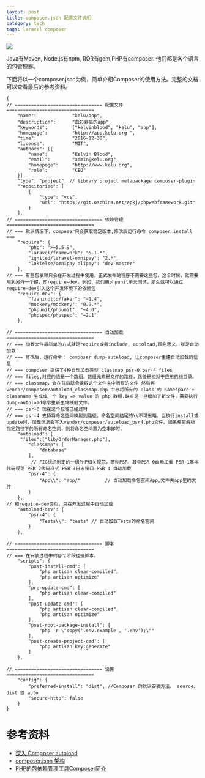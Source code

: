 ```yaml
---
layout: post
title: composer.json 配置文件说明
category: tech
tags: laravel composer
---
```


![](https://cdn.kelu.org/blog/tags/composer.jpg)

Java有Maven, Node.js有npm, ROR有gem,PHP有composer. 他们都是各个语言的包管理器。

下面将以一个composer.json为例，简单介绍Composer的使用方法。完整的文档可以查看最后的参考资料。

    {
    // ================================ 配置文件 ================================
        "name":             "kelu/app",
        "description":      "血衫非弧的app",
        "keywords":         ["kelvinblood", "kelu", "app"],
        "homepage":         "http://app.kelu.org ",
        "time":             "2016-12-30",
        "license":          "MIT",
        "authors": [{
            "name":         "Kelvin Blood",
            "email":        "admin@kelu.org",
            "homepage":     "http://www.kelu.org",
            "role":         "CEO"
        }],
        "type": "project", // library project metapackage composer-plugin
        "repositories": [
            {
                "type": "vcs",
                "url": "https://git.oschina.net/apkj/phpwebframework.git"
            }
        ],
    // ================================ 依赖管理 ================================
    // === 默认情况下，composer只会获取稳定版本,修改后运行命令 composer install ===
        "require": {
            "php": ">=5.5.9",
            "laravel/framework": "5.1.*",
            "ignited/laravel-omnipay": "2.*",
            "lokielse/omnipay-alipay": "dev-master"
        },
    // === 有些包依赖只会在开发过程中使用，正式发布的程序不需要这些包，这个时候，就需要用到另外一个键，即require-dev。例如，我们用phpunit单元测试，那么就可以通过require-dev引入这个开发环境下的依赖包
        "require-dev": {
            "fzaninotto/faker": "~1.4",
            "mockery/mockery": "0.9.*",
            "phpunit/phpunit": "~4.0",
            "phpspec/phpspec": "~2.1"
        },
        
    // ================================ 自动加载 ================================
    // === 加载文件最简单的方式就是require或者include, autoload,顾名思义，就是自动加载. 
    // === 修改后，运行命令： composer dump-autoload, 让composer重建自动加载的信息
    // === composer 提供了4种自动加载类型 classmap psr-0 psr-4 files 
    // === files,对应的值是一个数组，数组元素是文件的路径，路径是相对于应用的根目录。
    // === classmap，会在背后就会读取这个文件夹中所有的文件 然后再 vendor/composer/autoload_classmap.php 中怒将所有的 class 的 namespace + classname 生成成一个 key => value 的 php 数组.缺点是一旦增加了新文件，需要执行dump-autoload命令重新生成映射文件。
    // === psr-0 现在这个标准已经过时
    // === psr-4 支持将命名空间映射到路径。命名空间结尾的\\不可省略。当执行install或update时，加载信息会写入vendor/composer/autoload_psr4.php文件。如果希望解析指定路径下的所有命名空间，则将命名空间置为空串即可。
        "autoload": {
         "files":["lib/OrderManager.php"],
            "classmap": [
                "database"
            ],
             // FIG组织制定的一组PHP相关规范，简称PSR，其中PSR-0自动加载 PSR-1基本代码规范 PSR-2代码样式 PSR-3日志接口 PSR-4 自动加载
            "psr-4": {
                "App\\": "app/"         // 自动加载命名空间App,文件夹app里的文件
            }
        },
    // 和require-dev类似，只在开发过程中自动加载
        "autoload-dev": {
            "psr-4": {
                "Tests\\": "tests" // 自动加载Tests的命名空间
            }
        },
        
    // ================================ 脚本 ================================
    // === 在安装过程中的各个阶段挂接脚本。
        "scripts": {
            "post-install-cmd": [
                "php artisan clear-compiled",
                "php artisan optimize"
            ],
            "pre-update-cmd": [
                "php artisan clear-compiled"
            ],
            "post-update-cmd": [
                "php artisan clear-compiled",
                "php artisan optimize"
            ],
            "post-root-package-install": [
                "php -r \"copy('.env.example', '.env');\""
            ],
            "post-create-project-cmd": [
                "php artisan key:generate"
            ]
        },
        
    // ================================ 设置 ================================
        "config": {
            "preferred-install": "dist", //Composer 的默认安装方法。 source、dist 或 auto
            "secure-http": false
        }
    }


# 参考资料

* [深入 Composer autoload](http://blog.hans-lizihan.com/php/2015/06/25/php-composer-autoload.html)
* [composer.json 架构](http://docs.phpcomposer.com/04-schema.html)
* [PHP的包依赖管理工具Composer简介](http://www.shipingzhong.cn/node/6403)
